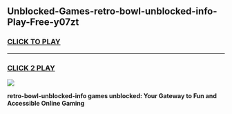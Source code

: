 
## Unblocked-Games-retro-bowl-unblocked-info-Play-Free-y07zt
<h3>
<a href="https://premium76.site?title=retro-bowl-unblocked-info&ref=21A">CLICK TO PLAY</a></h3>
<hr>

<h3>
<a href="https://premium76.site?title=retro-bowl-unblocked-info&ref=21A">CLICK 2 PLAY</a>
  
</h3>

<a href="https://premium76.site?title=retro-bowl-unblocked-info&ref=21A"><img src="https://clearcache.store/games.png"></a>


**retro-bowl-unblocked-info games unblocked: Your Gateway to Fun and Accessible Online Gaming**

